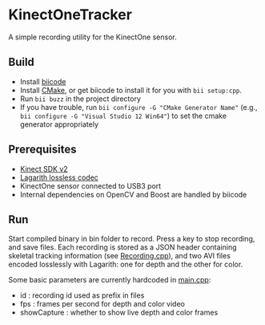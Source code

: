 # KinectOneTracker
A simple recording utility for the KinectOne sensor.

## Build
- Install [biicode](www.biicode.org)
- Install [CMake](www.cmake.org), or get biicode to install it for you with `bii setup:cpp`.
- Run `bii buzz` in the project directory
- If you have trouble, run `bii configure -G "CMake Generator Name"` (e.g., `bii configure -G "Visual Studio 12 Win64"`) to set the cmake generator appropriately

## Prerequisites
- [Kinect SDK v2](https://www.microsoft.com/en-us/kinectforwindows/develop/)
- [Lagarith lossless codec](http://lags.leetcode.net/codec.html)
- KinectOne sensor connected to USB3 port
- Internal dependencies on OpenCV and Boost are handled by biicode

## Run

Start compiled binary in bin folder to record.  Press a key to stop recording, and save files.  Each recording is stored as a JSON header containing skeletal tracking information (see [Recording.cpp](KinectOneTracker/Recording.cpp)), and two AVI files encoded losslessly with Lagarith: one for depth and the other for color.

Some basic parameters are currently hardcoded in [main.cpp](KinectOneTracker/main.cpp#L21):
- id : recording id used as prefix in files
- fps : frames per second for depth and color video
- showCapture : whether to show live depth and color frames
